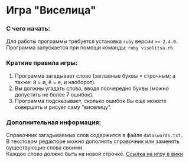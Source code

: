 # Игра "Виселица"
### С чего начать:
 Для работы программы требуется установка `ruby` версии `>= 2.4.0`.  
 Программа запускается при помощи команды: `ruby viselitsa.rb`
 
### Краткие правила игры:
 1) Программа загадывает слово (заглавные буквы = строчным; а также: й = и, ё = е, и наоборот).
 2) Вы должны угадать слово, вводя поочередно буквы (можно допустить не более 7 ошибок).
 3) Программа подсказывает, сколько ошибок Вы еще можете совершить и рисует саму "виселицу".
 
### Дополнительная информация:
 Справочник загадываемых слов содержится в файле `data\words.txt.`  
 В текстовом редакторе можно дополнять справочник или заменять существующие слова своими.  
 Каждое слово должно быть на новой строчке.
 [Cсылка на игру в вики](https://ru.wikipedia.org/wiki/Виселица_(игра))




